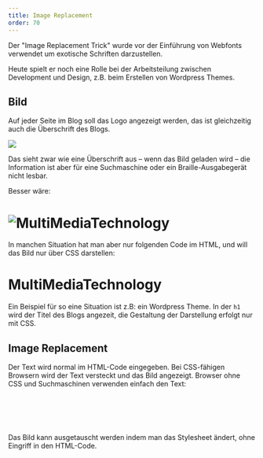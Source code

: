 ```yaml
---
title: Image Replacement
order: 70
---
```


Der "Image Replacement Trick" wurde vor der Einführung von
Webfonts verwendet um exotische Schriften darzustellen.

Heute spielt er noch eine Rolle bei der Arbeitsteilung zwischen
Development und Design, z.B. beim Erstellen von Wordpress Themes.


Bild 
----

Auf jeder Seite im Blog soll das Logo angezeigt werden, das ist
gleichzeitig auch die Überschrift des Blogs.

<htmlcode>
<img src="mmtlogo-400.png">
</htmlcode>

Das sieht zwar wie eine Überschrift aus – wenn das Bild geladen wird – 
die Information ist aber für eine Suchmaschine oder ein Braille-Ausgabegerät nicht lesbar. 

Besser wäre:

<htmlcode>
<h1><img src="mmtlogo-400.png" alt="MultiMediaTechnology"></h1>
</htmlcode>

In manchen Situation hat man aber nur folgenden Code im HTML, 
und will das Bild nur über CSS darstellen:

<htmlcode>
<h1>MultiMediaTechnology</h1>
</htmlcode>

Ein Beispiel für so eine Situation ist z.B: ein Wordpress Theme. In der `h1` 
wird der Titel des Blogs angezeit, die Gestaltung der Darstellung erfolgt nur mit CSS.


Image Replacement
-------------

Der Text wird normal im HTML-Code eingegeben. Bei CSS-fähigen Browsern wird 
der Text versteckt und das Bild angezeigt. Browser ohne CSS und Suchmaschinen verwenden einfach den Text:

<htmlcode>
<style>
  h1#bildStattText {
     /* schiebt den "echten text" extrem weit nach links */
     text-indent:-10000px;
     overflow:hidden;
     background: url(mmtlogo-400.png);

     /* hoehe und breite der grafik angeben! */
     height:140px;
     width:400px;
  }
</style>

<h1 id="bildStattText">MultiMediaTechnology</h1>
</htmlcode>

Das Bild kann ausgetauscht werden indem man das Stylesheet ändert, 
ohne Eingriff in den HTML-Code.

